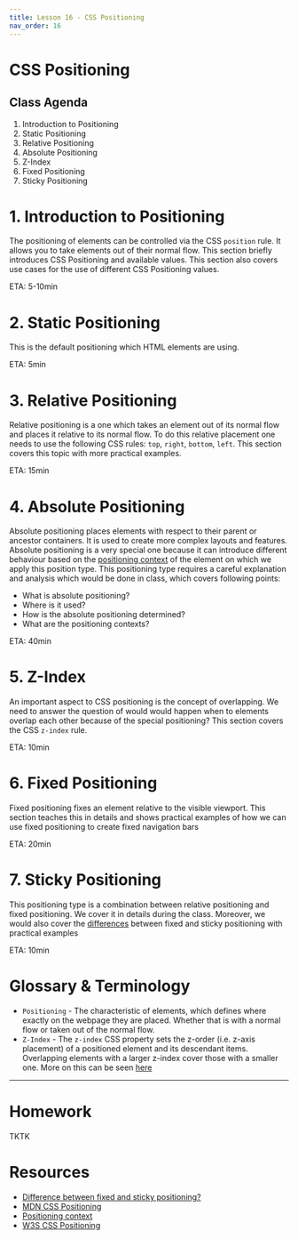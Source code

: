 ```yaml
---
title: Lesson 16 - CSS Positioning
nav_order: 16
---
```


# CSS Positioning

## Class Agenda

1. Introduction to Positioning
2. Static Positioning
3. Relative Positioning
4. Absolute Positioning
5. Z-Index
6. Fixed Positioning
7. Sticky Positioning

# 1. Introduction to Positioning

The positioning of elements can be controlled via the CSS `position` rule. It allows you to take elements out of their normal flow. This section briefly introduces CSS Positioning and available values. This section also covers use cases for the use of different CSS Positioning values.

ETA: 5-10min

# 2. Static Positioning

This is the default positioning which HTML elements are using.

ETA: 5min

# 3. Relative Positioning

Relative positioning is a one which takes an element out of its normal flow and places it relative to its normal flow. To do this relative placement one needs to use the following CSS rules: `top`, `right`, `bottom`, `left`. This section covers this topic with more practical examples.

ETA: 15min

# 4. Absolute Positioning

Absolute positioning places elements with respect to their parent or ancestor containers. It is used to create more complex layouts and features. Absolute positioning is a very special one because it can introduce different behaviour based on the [positioning context](https://developer.mozilla.org/en-US/docs/Learn/CSS/CSS_layout/Positioning#positioning_contexts) of the element on which we apply this position type. This positioning type requires a careful explanation and analysis which would be done in class, which covers following points:

- What is absolute positioning?
- Where is it used?
- How is the absolute positioning determined?
- What are the positioning contexts?

ETA: 40min

# 5. Z-Index

An important aspect to CSS positioning is the concept of overlapping. We need to answer the question of would would happen when to elements overlap each other because of the special positioning? This section covers the CSS `z-index` rule.

ETA: 10min

# 6. Fixed Positioning

Fixed positioning fixes an element relative to the visible viewport. This section teaches this in details and shows practical examples of how we can use fixed positioning to create fixed navigation bars

ETA: 20min

# 7. Sticky Positioning

This positioning type is a combination between relative positioning and fixed positioning. We cover it in details during the class. Moreover, we would also cover the [differences](https://dev.to/suryawiguna/css-position-fixed-vs-sticky-5232#:~:text=What's%20the%20difference%3F,offset%2C%20like%20top%3A%2010px%20.) between fixed and sticky positioning with practical examples

ETA: 10min

# Glossary & Terminology

- `Positioning` - The characteristic of elements, which defines where exactly on the webpage they are placed. Whether that is with a normal flow or taken out of the normal flow.
- `Z-Index` - The `z-index` CSS property sets the z-order (i.e. z-axis placement) of a positioned element and its descendant items. Overlapping elements with a larger z-index cover those with a smaller one. More on this can be seen [here](https://developer.mozilla.org/en-US/docs/Web/CSS/z-index)

---

# Homework

TKTK

# Resources

- [Difference between fixed and sticky positioning?](https://dev.to/suryawiguna/css-position-fixed-vs-sticky-5232#:~:text=What's%20the%20difference%3F,offset%2C%20like%20top%3A%2010px%20.)
- [MDN CSS Positioning](https://developer.mozilla.org/en-US/docs/Learn/CSS/CSS_layout/Positioning)
- [Positioning context](https://developer.mozilla.org/en-US/docs/Learn/CSS/CSS_layout/Positioning#positioning_contexts)
- [W3S CSS Positioning](https://www.w3schools.com/css/css_positioning.asp)
